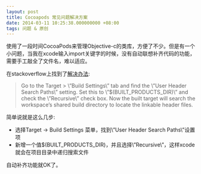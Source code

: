 ```yaml
---
layout: post
title: Cocoapods 常见问题解决方案
date: 2014-03-11 10:25:38.000000000 +08:00
tags: 问题 & 原创
---
```



使用了一段时间CocoaPods来管理Objective-c的类库，方便了不少。但是有一个小问题，当我在xcode输入import关键字的时候，没有自动联想补齐代码的功能，需要手工敲全了文件名，难以适应。


在stackoverflow上找到了[解决办法](http://stackoverflow.com/questions/12002905/ios-build-fails-with-cocoapods-cannot-find-header-files):

> Go to the Target > \”Build Settings\” tab and find the \”User Header Search Paths\” setting.
> Set this to \”$(BUILT_PRODUCTS_DIR)\” and check the \”Recursive\” check box.
> Now the built target will search the workspace’s shared build directory to locate the linkable header files.


简单说就是这么几步:

* 选择Target -> Build Settings 菜单，找到\”User Header Search Paths\”设置项
* 新增一个值$(BUILT_PRODUCTS_DIR)，并且选择\”Recursive\”，这样xcode就会在项目目录中递归搜索文件

自动补齐功能就OK了。
